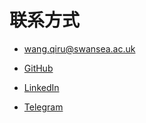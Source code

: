 # 联系方式

- [wang.qiru@swansea.ac.uk](mailto:wang.qiru@swansea.ac.uk)

- [GitHub](https://github.com/HenryQW)

- [LinkedIn](https://www.linkedin.com/in/wangqiru/)

- [Telegram](https://t.me/HenryQW)
